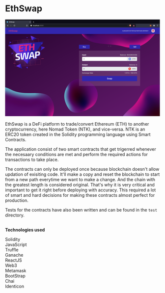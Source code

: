 # EthSwap

<img src="./homescreen.png" alt="Home Screen" />

EthSwap is a DeFi platform to trade/convert Ethereum (ETH) to another cryptocurrency, here Nomad Token (NTK), and vice-versa. NTK is an ERC20 token created in the Solidity programming language using Smart Contracts.

The application consist of two smart contracts that get trigerred whenever the necesaary conditions are met and perform the required actions for transactions to take place.

The contracts can only be deployed once because blockchain doesn't allow updation of exisiting code. It'll make a copy and reset the blockchain to start from a new path everytime we want to make a change. And the chain with the greatest length is considered original.
That's why it is very critical and important to get it right before deploying with accuracy.
This required a lot of smart and hard decisions for making these contracts almost perfect for production.

Tests for the contracts have also been written and can be found in the `test` directory.

<br/>
<b>Technologies used</b>

<br/>

Solidity
<br/>
JavaScript
<br/>
Truffle
<br/>
Ganache
<br/>
ReactJS
<br/>
Web3
<br/>
Metamask
<br/>
BootStrap
<br/>
Chai
<br/>
Identicon
